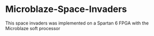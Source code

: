 Microblaze-Space-Invaders
=========================
This space invaders was implemented on a Spartan 6 FPGA with the Microblaze soft processor